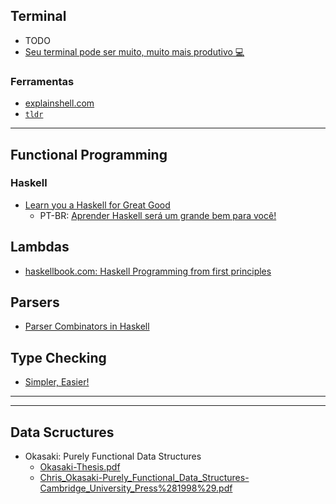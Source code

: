 ## Terminal

- TODO
- [Seu terminal pode ser muito, muito mais produtivo 💻](https://ivanaugustobd.medium.com/seu-terminal-pode-ser-muito-muito-mais-produtivo-3159c8ef77b2)

### Ferramentas

- [explainshell.com](https://explainshell.com/)
- [`tldr`](https://tldr.sh/)

---

## Functional Programming 

### Haskell

- [Learn you a Haskell for Great Good](http://learnyouahaskell.com/chapters)
  - PT-BR: [Aprender Haskell será um grande bem para você!](http://haskell.tailorfontela.com.br/chapters)

## Lambdas

- [haskellbook.com: Haskell Programming from first principles](https://haskellbook.com/)

## Parsers

- [Parser Combinators in Haskell](https://serokell.io/blog/parser-combinators-in-haskell)

## Type Checking

- [Simpler, Easier!](http://augustss.blogspot.com/2007/10/simpler-easier-in-recent-paper-simply.html)

---
---

## Data Scructures

- Okasaki: Purely Functional Data Structures
  - [Okasaki-Thesis.pdf](https://web.engr.oregonstate.edu/~walkiner/teaching/cs583-sp21/files/Okasaki-Thesis.pdf)
  - [Chris_Okasaki-Purely_Functional_Data_Structures-Cambridge_University_Press%281998%29.pdf](
https://doc.lagout.org/programmation/Functional%20Programming/Chris_Okasaki-Purely_Functional_Data_Structures-Cambridge_University_Press%281998%29.pdf)

